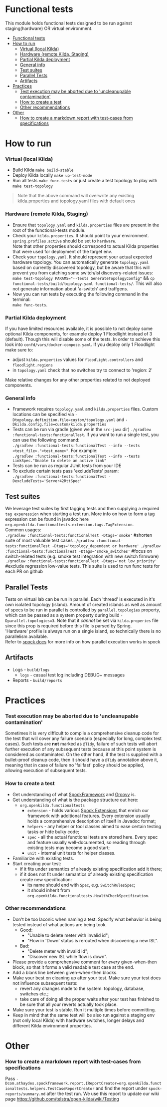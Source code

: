 # Functional tests
This module holds functional tests designed to be run against staging(hardware) OR virtual environment.
<!-- TOC -->

- [Functional tests](#functional-tests)
- [How to run](#how-to-run)
	- [Virtual (local Kilda)](#virtual-local-kilda)
	- [Hardware (remote Kilda, Staging)](#hardware-remote-kilda-staging)
	- [Partial Kilda deployment](#partial-kilda-deployment)
	- [General info](#general-info)
	- [Test suites](#test-suites)
	- [Parallel Tests](#parallel-tests)
	- [Artifacts](#artifacts)
- [Practices](#practices)
	- [Test execution may be aborted due to 'uncleanupable contamination'](#test-execution-may-be-aborted-due-to-uncleanupable-contamination)
	- [How to create a test](#how-to-create-a-test)
	- [Other recommendations](#other-recommendations)
- [Other](#other)
	- [How to create a markdown report with test-cases from specifications](#how-to-create-a-markdown-report-with-test-cases-from-specifications)

<!-- /TOC -->

# How to run
### Virtual (local Kilda)
- Build Kilda `make build-stable`
- Deploy Kilda locally `make up-test-mode`
- Run all tests `make func-tests` or just create a test topology to play with `make test-topology`
> Note that the above command will overwrite any existing kilda.properties and topology.yaml
files with default ones

### Hardware (remote Kilda, Staging)
- Ensure that `topology.yaml` and
`kilda.properties` files are present in the root of the functional-tests module.
- Check your `kilda.properties`. It should point to your environment.  
`spring.profiles.active` should be set to `hardware`.  
Note that other properties should
correspond to actual Kilda properties that were used for deployment of the target env.
- Check your `topology.yaml`. It should represent your actual expected hardware topology. You can automatically generate
`topology.yaml` based on currently discovered topology, but be aware that this will prevent you from catching
some switch/isl discovery-related issues: `make test-topology PARAMS="--tests GenerateTopologyConfig"` && `cp functional-tests/build/topology.yaml functional-tests/`.
 This will also not generate information about 'a-switch' and traffgens.
- Now you can run tests by executing the following command in the terminal:  
`make func-tests`.

### Partial Kilda deployment
If you have limited resources available, it is possible to not deploy some optional Kilda components, for example
deploy 1 Floodlight instead of 3 (default). Though this will disable some of the tests.
In order to achieve this look into `confd/vars/docker-compose.yaml`. If you deploy only 1 Floodlight make sure to:
- adjust `kilda.properties` values for `floodlight.controllers` and `floodlight.regions`
- in `topology.yaml` check that no switches try to connect to 'region: 2'  

Make relative changes for any other properties related to not deployed components.

### General info
- Framework requires `topology.yaml` and `kilda.properties` files. Custom locations can be specified via
`-Dtopology.definition.file=custom/topology.yaml` and `-Dkilda.config.file=custom/kilda.properties`
- Tests can be run via gradle (given we in the `src-java` dir)
`./gradlew :functional-tests:functionalTest`.
If you want to run a single test, you can use the following command:  
`./gradlew :functional-tests:functionalTest --info --tests <test_file>."<test_name>"`.
For example:  
`./gradlew :functional-tests:functionalTest --info --tests LinkSpec."Unable to delete an active link"`
- Tests can be run as regular JUnit tests from your IDE
- To exclude certain tests pass 'excludeTests' param:  
`./gradlew :functional-tests:functionalTest -DexcludeTests='Server42RttSpec'`

## Test suites
We leverage test suites by first tagging tests and then supplying a required `tag experession` when starting a test run.
More info on how to form a tag expression can be found in javadoc here `org.openkilda.functionaltests.extension.tags.TagExtension`.  
Common usages:  
`./gradlew :functional-tests:functionalTest -Dtags='smoke'` #shorten suite of most valuable test cases
`./gradlew :functional-tests:functionalTest -Dtags='topology_dependent or hardware'`
`./gradlew :functional-tests:functionalTest -Dtags='smoke_switches'` #focus on switch-related tests (e.g. smoke test integration with new switch firmware)
`./gradlew :functional-tests:functionalTest -Dtags='not low_priority'` #exclude regression low-value tests. This suite is used to run
func tests for each PR on github

## Parallel Tests
Tests on virtual lab can be run in parallel. Each 'thread' is executed in it's own isolated topology (island).
Amount of created islands as well as amount of specs to be run in parallel is controlled by
`parallel.topologies` property, which can be passed as a system property during build
`-Dparallel.topologies=3`. Note that it _cannot_ be set via `kilda.properies` file since this 
prop is required before this file is parsed by Spring.    
'Hardware' profile is always run on a single island, so technically there is no parallelism available.  
Refer to [spock docs](https://spockframework.org/spock/docs/2.0/parallel_execution.html) for more info on how
 parallel execution works in spock

## Artifacts
* Logs - ```build/logs```
  * `logs` - casual test log including DEBUG+ messages
* Reports - ```build/reports```

# Practices
### Test execution may be aborted due to 'uncleanupable contamination'
Sometimes it is very difficult to
compile a comprehensive cleanup code for the test that will cover any failure scenario (especially for long, complex
test cases). Such tests
are __not__ marked as `@Tidy`, failure of such tests will abort further execution of any subsequent tests
 because at this point system is considered as contaminated.
On the other hand, if the test is supplied with a bullet-proof cleanup code, then it should have a
`@Tidy` annotation above it, meaning that in case of failure no 'failfast' policy should be applied, allowing
execution of subsequent tests.

### How to create a test
- Get understanding of what [SpockFramework](http://spockframework.org/) and [Groovy](http://groovy-lang.org/) is.
- Get understanding of what is the package structure out here:
  - `org.openkilda.functionaltests`
    - `extension` - holds various [Spock Extensions](http://spockframework.org/spock/docs/1.1/extensions.html)
    that enrich our framework with additional features. Every extension usually holds a comprehensive description
    of itself in Javadoc format;
    - `helpers` - any helper or tool classes aimed to ease certain testing tasks or hide bulky code;
    - `spec` - all the actual functional tests are stored here. Every spec and feature usually well-documented, so reading through existing tests may become a good start;
    - `unit` - internal unit tests for helper classes.
- Familiarize with existing tests.
- Start creating your test:
  - if it fits under semantics of already existing specification add it there;
  - if it does not fit under semantics of already existing specification create new specification:
    - its name should end with `Spec`, e.g. `SwitchRulesSpec`;
    - it should inherit from `org.openkilda.functionaltests.HealthCheckSpecification`.

### Other recommendations
- Don't be too laconic when naming a test. Specify what behavior is being tested instead
of what actions are being took.  
  - Good:
    - "Unable to delete meter with invalid id";
    - "Flow in 'Down' status is rerouted when discovering a new ISL".
  - Bad:
    - "Delete meter with invalid id";
    - "Discover new ISL while flow is down".
- Please provide a comprehensive comment for *every* given-when-then block, so that it forms a valid readable
test case at the end.
- Add a blank line between given-when-then blocks.
- Make your best on cleaning up after your test. Make sure your test does not influence subsequent tests:
  - revert any changes made to the system: topology, database, switches etc.;
  - take care of doing all the proper waits after your test has finished to be sure that all your reverts actually took
  place.
- Make sure your test is stable. Run it multiple times before committing.
- Keep in mind that the same test will be also run against a staging env (not only local Kilda) with hardware switches, longer delays and different Kilda environment properties.

# Other
### How to create a markdown report with test-cases from specifications
Pass `-Dcom.athaydes.spockframework.report.IReportCreator=org.openkilda.functionaltests.helpers.TestCaseReportCreator`
and find the report under `spock-reports/summary.md` after the test run. We use this report to update our wiki page
https://github.com/telstra/open-kilda/wiki/Testing
